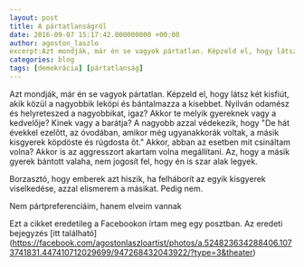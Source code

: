 ```yaml
---
layout: post
title: A pártatlanságról
date: 2016-09-07 15:17:42.000000000 +00:00
author: agoston_laszlo
excerpt:Azt mondják, már én se vagyok pártatlan. Képzeld el, hogy látsz két kisfiút, akik közül a nagyobbik leköpi és bántalmazza a kisebbet. Nyilván odamész és helyreteszed a nagyobbikat, igaz?
categories: blog
tags: [demokrácia] [pártatlanság]
---
```


Azt mondják, már én se vagyok pártatlan. Képzeld el, hogy látsz két kisfiút, akik közül a nagyobbik leköpi és bántalmazza a kisebbet. Nyilván odamész és helyreteszed a nagyobbikat, igaz? Akkor te melyik gyereknek vagy a kedvelője? Kinek vagy a barátja? A nagyobb azzal védekezik, hogy "De hát évekkel ezelőtt, az óvodában, amikor még ugyanakkorák voltak, a másik kisgyerek köpdöste és rúgdosta őt." Akkor, abban az esetben mit csináltam volna? Akkor is az aggresszort akartam volna megállítani. Az, hogy a másik gyerek bántott valaha, nem jogosít fel, hogy én is szar alak legyek.

Borzasztó, hogy emberek azt hiszik, ha felháborít az egyik kisgyerek viselkedése, azzal elismerem a másikat. Pedig nem. 

Nem pártpreferenciáim, hanem elveim vannak

Ezt a cikket eredetileg a Facebookon írtam meg egy posztban. Az eredeti bejegyzés [itt található] (https://facebook.com/agostonlaszloartist/photos/a.524823634288406.1073741831.447410712029699/947268432043922/?type=3&theater)
